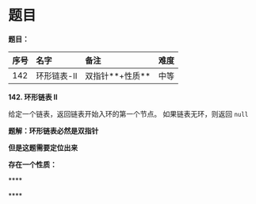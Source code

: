 # 题目

**题目：**

| 序号 | 名字 | 备注 | 难度 |
| :--- | :--- | :--- | :--- |
| 142 | 环形链表-II | 双指针**+性质** | 中等 |

**142. 环形链表 II**

 给定一个链表，返回链表开始入环的第一个节点。 如果链表无环，则返回 `null`

**题解：环形链表必然是双指针**

**但是这题需要定位出来**

**存在一个性质：**

\*\*\*\*

\*\*\*\*

